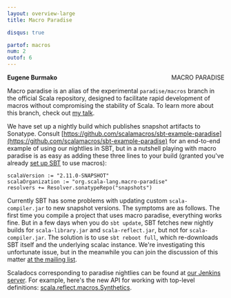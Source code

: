 ```yaml
---
layout: overview-large
title: Macro Paradise

disqus: true

partof: macros
num: 2
outof: 6
---
```

<span class="label important" style="float: right;">MACRO PARADISE</span>

**Eugene Burmako**

Macro paradise is an alias of the experimental `paradise/macros` branch in the official Scala repository, designed to facilitate rapid development of macros without compromising the stability of Scala. To learn more about this branch, check out [my talk](http://scalamacros.org/news/2012/12/18/macro-paradise.html).

We have set up a nightly build which publishes snapshot artifacts to Sonatype. Consult [https://github.com/scalamacros/sbt-example-paradise](https://github.com/scalamacros/sbt-example-paradise) for an end-to-end example of using our nightlies in SBT, but in a nutshell playing with macro paradise is as easy as adding these three lines to your build (granted you've already [set up SBT](/overviews/macros/overview.html#using_macros_with_maven_or_sbt) to use macros):

    scalaVersion := "2.11.0-SNAPSHOT"
    scalaOrganization := "org.scala-lang.macro-paradise"
    resolvers += Resolver.sonatypeRepo("snapshots")

Currently SBT has some problems with updating custom `scala-compiler.jar` to new snapshot versions. The symptoms are as follows. The first time
you compile a project that uses macro paradise, everything works fine. But in a few days when you do `sbt update`, SBT fetches new nightly
builds for `scala-library.jar` and `scala-reflect.jar`, but not for `scala-compiler.jar`. The solution is to use `sbt reboot full`, which
re-downloads SBT itself and the underlying scalac instance. We're investigating this unfortunate issue, but in the meanwhile you can join the discussion of this matter [at the mailing list](https://groups.google.com/forum/?fromgroups=#!topic/simple-build-tool/UalhhX4lKmw/discussion).

Scaladocs corresponding to paradise nightlies can be found at [our Jenkins server](https://scala-webapps.epfl.ch/jenkins/view/misc/job/macro-paradise-nightly-main/ws/dists/latest/doc/scala-devel-docs/api/index.html). For example, here's the new API for working with top-level definitions: [scala.reflect.macros.Synthetics](https://scala-webapps.epfl.ch/jenkins/view/misc/job/macro-paradise-nightly-main/ws/dists/latest/doc/scala-devel-docs/api/index.html#scala.reflect.macros.Synthetics).